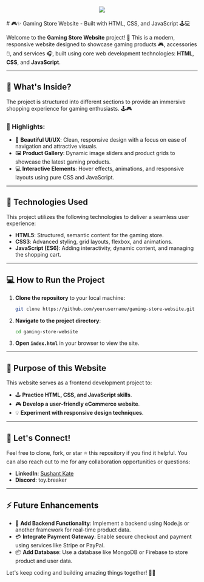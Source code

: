 <h1 align="center">
    <img src="https://readme-typing-svg.herokuapp.com/?font=Righteous&size=35&center=true&vCenter=true&width=500&height=70&duration=4000&lines=Game+Store+Website;" />
</h1>
# 🎮✨ Gaming Store Website - Built with HTML, CSS, and JavaScript 🕹️💻

Welcome to the **Gaming Store Website** project! 🚀 This is a modern, responsive website designed to showcase gaming products 🎮, accessories 🖱️, and services 🎧, built using core web development technologies: **HTML**, **CSS**, and **JavaScript**.

---

## 🌟 What's Inside?

The project is structured into different sections to provide an immersive shopping experience for gaming enthusiasts. 🕹️🎮

### 📌 Highlights:

- 🎨 **Beautiful UI/UX**: Clean, responsive design with a focus on ease of navigation and attractive visuals.
- 🖼️ **Product Gallery**: Dynamic image sliders and product grids to showcase the latest gaming products.
- 💻 **Interactive Elements**: Hover effects, animations, and responsive layouts using pure CSS and JavaScript.

---

## 🚀 Technologies Used

This project utilizes the following technologies to deliver a seamless user experience:

- **HTML5**: Structured, semantic content for the gaming store.
- **CSS3**: Advanced styling, grid layouts, flexbox, and animations.
- **JavaScript (ES6)**: Adding interactivity, dynamic content, and managing the shopping cart.

---

## 💻 How to Run the Project

1. **Clone the repository** to your local machine:
   ```bash
   git clone https://github.com/yourusername/gaming-store-website.git
   ```
2. **Navigate to the project directory**:
   ```bash
   cd gaming-store-website
   ```
3. **Open `index.html`** in your browser to view the site.

---

## 🎯 Purpose of this Website

This website serves as a frontend development project to:

- 🕹️ **Practice HTML, CSS, and JavaScript skills**.
- 🎮 **Develop a user-friendly eCommerce website**.
- 💡 **Experiment with responsive design techniques**.

---

## 🚀 Let's Connect!

Feel free to clone, fork, or star ⭐ this repository if you find it helpful. You can also reach out to me for any collaboration opportunities or questions:

- **LinkedIn**: [Sushant Kate](https://www.linkedin.com/in/sushant-kate)
- **Discord**: toy.breaker

---

## ⚡ Future Enhancements

- 🔧 **Add Backend Functionality**: Implement a backend using Node.js or another framework for real-time product data.
- 💳 **Integrate Payment Gateway**: Enable secure checkout and payment using services like Stripe or PayPal.
- 📦 **Add Database**: Use a database like MongoDB or Firebase to store product and user data.

Let's keep coding and building amazing things together! 🚀🔥
